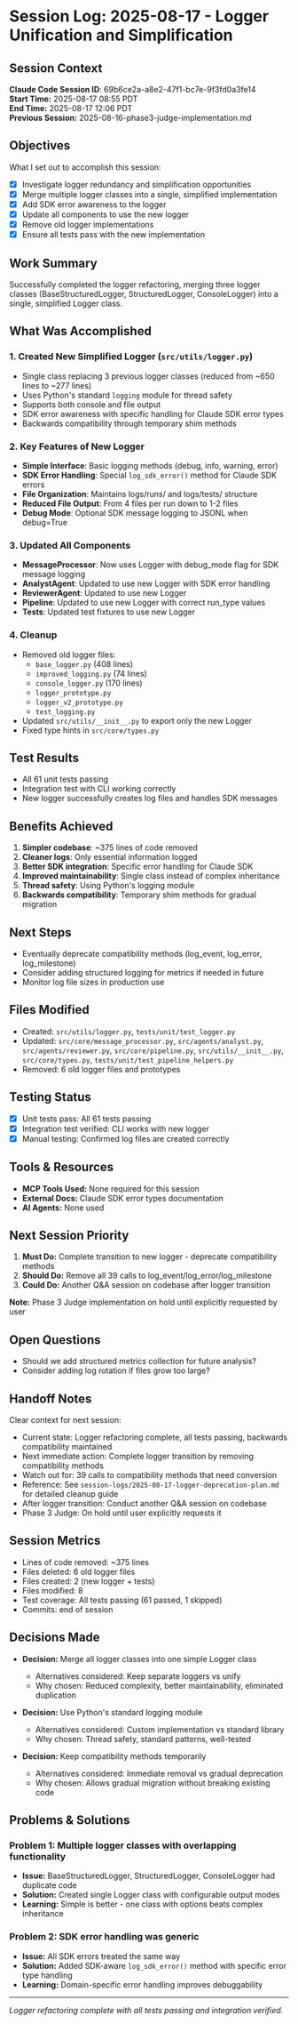 # Session Log: 2025-08-17 - Logger Unification and Simplification

## Session Context

**Claude Code Session ID**: 69b6ce2a-a8e2-47f1-bc7e-9f3fd0a3fe14  
**Start Time:** 2025-08-17 08:55 PDT  
**End Time:** 2025-08-17 12:06 PDT  
**Previous Session:** 2025-08-16-phase3-judge-implementation.md  

## Objectives

What I set out to accomplish this session:

- [x] Investigate logger redundancy and simplification opportunities
- [x] Merge multiple logger classes into a single, simplified implementation
- [x] Add SDK error awareness to the logger
- [x] Update all components to use the new logger
- [x] Remove old logger implementations
- [x] Ensure all tests pass with the new implementation

## Work Summary

Successfully completed the logger refactoring, merging three logger classes (BaseStructuredLogger, StructuredLogger, ConsoleLogger) into a single, simplified Logger class.

## What Was Accomplished

### 1. Created New Simplified Logger (`src/utils/logger.py`)

- Single class replacing 3 previous logger classes (reduced from ~650 lines to ~277 lines)
- Uses Python's standard `logging` module for thread safety
- Supports both console and file output
- SDK error awareness with specific handling for Claude SDK error types
- Backwards compatibility through temporary shim methods

### 2. Key Features of New Logger

- **Simple Interface**: Basic logging methods (debug, info, warning, error)
- **SDK Error Handling**: Special `log_sdk_error()` method for Claude SDK errors
- **File Organization**: Maintains logs/runs/ and logs/tests/ structure
- **Reduced File Output**: From 4 files per run down to 1-2 files
- **Debug Mode**: Optional SDK message logging to JSONL when debug=True

### 3. Updated All Components

- **MessageProcessor**: Now uses Logger with debug_mode flag for SDK message logging
- **AnalystAgent**: Updated to use new Logger with SDK error handling
- **ReviewerAgent**: Updated to use new Logger
- **Pipeline**: Updated to use new Logger with correct run_type values
- **Tests**: Updated test fixtures to use new Logger

### 4. Cleanup

- Removed old logger files:
  - `base_logger.py` (408 lines)
  - `improved_logging.py` (74 lines)
  - `console_logger.py` (170 lines)
  - `logger_prototype.py`
  - `logger_v2_prototype.py`
  - `test_logging.py`
- Updated `src/utils/__init__.py` to export only the new Logger
- Fixed type hints in `src/core/types.py`

## Test Results

- All 61 unit tests passing
- Integration test with CLI working correctly
- New logger successfully creates log files and handles SDK messages

## Benefits Achieved

1. **Simpler codebase**: ~375 lines of code removed
2. **Cleaner logs**: Only essential information logged
3. **Better SDK integration**: Specific error handling for Claude SDK
4. **Improved maintainability**: Single class instead of complex inheritance
5. **Thread safety**: Using Python's logging module
6. **Backwards compatibility**: Temporary shim methods for gradual migration

## Next Steps

- Eventually deprecate compatibility methods (log_event, log_error, log_milestone)
- Consider adding structured logging for metrics if needed in future
- Monitor log file sizes in production use

## Files Modified

- Created: `src/utils/logger.py`, `tests/unit/test_logger.py`
- Updated: `src/core/message_processor.py`, `src/agents/analyst.py`, `src/agents/reviewer.py`, `src/core/pipeline.py`, `src/utils/__init__.py`, `src/core/types.py`, `tests/unit/test_pipeline_helpers.py`
- Removed: 6 old logger files and prototypes

## Testing Status

- [x] Unit tests pass: All 61 tests passing
- [x] Integration test verified: CLI works with new logger
- [x] Manual testing: Confirmed log files are created correctly

## Tools & Resources

- **MCP Tools Used:** None required for this session
- **External Docs:** Claude SDK error types documentation
- **AI Agents:** None used

## Next Session Priority

1. **Must Do:** Complete transition to new logger - deprecate compatibility methods
2. **Should Do:** Remove all 39 calls to log_event/log_error/log_milestone
3. **Could Do:** Another Q&A session on codebase after logger transition

**Note:** Phase 3 Judge implementation on hold until explicitly requested by user

## Open Questions

- Should we add structured metrics collection for future analysis?
- Consider adding log rotation if files grow too large?

## Handoff Notes

Clear context for next session:

- Current state: Logger refactoring complete, all tests passing, backwards compatibility maintained
- Next immediate action: Complete logger transition by removing compatibility methods
- Watch out for: 39 calls to compatibility methods that need conversion
- Reference: See `session-logs/2025-08-17-logger-deprecation-plan.md` for detailed cleanup guide
- After logger transition: Conduct another Q&A session on codebase
- Phase 3 Judge: On hold until user explicitly requests it

## Session Metrics

- Lines of code removed: ~375 lines
- Files deleted: 6 old logger files
- Files created: 2 (new logger + tests)
- Files modified: 8
- Test coverage: All tests passing (61 passed, 1 skipped)
- Commits: end of session

## Decisions Made

- **Decision:** Merge all logger classes into one simple Logger class
  - Alternatives considered: Keep separate loggers vs unify
  - Why chosen: Reduced complexity, better maintainability, eliminated duplication

- **Decision:** Use Python's standard logging module
  - Alternatives considered: Custom implementation vs standard library
  - Why chosen: Thread safety, standard patterns, well-tested

- **Decision:** Keep compatibility methods temporarily
  - Alternatives considered: Immediate removal vs gradual deprecation
  - Why chosen: Allows gradual migration without breaking existing code

## Problems & Solutions

### Problem 1: Multiple logger classes with overlapping functionality

- **Issue:** BaseStructuredLogger, StructuredLogger, ConsoleLogger had duplicate code
- **Solution:** Created single Logger class with configurable output modes
- **Learning:** Simple is better - one class with options beats complex inheritance

### Problem 2: SDK error handling was generic

- **Issue:** All SDK errors treated the same way
- **Solution:** Added SDK-aware `log_sdk_error()` method with specific error type handling
- **Learning:** Domain-specific error handling improves debuggability

---

*Logger refactoring complete with all tests passing and integration verified.*
